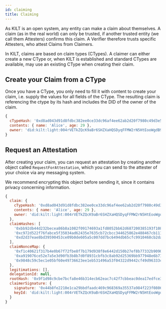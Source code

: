 ```yaml
---
id: claiming
title: Claiming
---
```

As KILT is an open system, any entity can make a claim about themselves. A claim (as in the real world) can only be trusted, if another trusted entity (we call them Attesters) confirms this claim. A Verifier therefore trusts specific Attesters, who attest Claims from Claimers.

In KILT, claims are based on claim types (CTypes). A claimer can either create a new CType or, when KILT is established and standard CTypes are available, may use an existing CType when creating their claim.

## Create your Claim from a CType

Once you have a CType, you only need to fill it with content to create your claim, i.e. supply the values for all fields of the CType.
The resulting claim is referencing the ctype by its hash and includes the DID of the owner of the claim.

```js title="Example Claim"
{
  cTypeHash: '0xd8ad043d91d8fdbc382ee0ce33dc96af4ee62ab2d20f7980c49d3e577d80e5f5',
  contents: { name: 'Alice', age: 29 },
  owner: 'did:kilt:light:004rVETkZQcK9aBr6SHZXaHQSDyqFFMW2rN5HtEooWgdB92JMg'
}
```

## Request an Attestation

After creating your claim, you can request an attestation by creating another object called `RequestForAttestation`, which you can send to the attester of your choice via any messaging system.

We recommend encrypting this object before sending it, since it contains privacy concerning information.

```js title="Example RequestForAttestation"
{
  claim: {
    cTypeHash: '0xd8ad043d91d8fdbc382ee0ce33dc96af4ee62ab2d20f7980c49d3e577d80e5f5',
    contents: { name: 'Alice', age: 29 },
    owner: 'did:kilt:light:004rVETkZQcK9aBr6SHZXaHQSDyqFFMW2rN5HtEooWgdB92JMg'
  },
  claimHashes: [
    '0xbb92db44d232becea86b8a1082f09174693a1fd8052bb62d687200385193f108',
    '0xc972d522f76fabce5f35034ad62435e7635cb72cbcc344625862e488467cb111',
    '0xd2d37eae8bd39590453ce09b0de605a5c007dd7bc6494db65cfc9910468cb2da'
  ],
  claimNonceMap: {
    '0xf1c40621f317b4e0b67f72fbe8f7b179d938f8e6442d150b27ef8b77332b9090': '57ce56af-b278-4f17-b191-fd7179af627e',
    '0xa919076ce52e7a5e3d90fb3b8b7d0f8931cbfb3c8ab92d25369bb977948e6b71': 'a73eeb42-21bb-474c-ba76-51006d5c8f64',
    '0x9848c59c5ec1e05bf60e49736623ee1eb531496a53f04322d9442cf49d96333c': '9ce4a717-9896-4d1c-96e3-20499910dba7'
  },
  legitimations: [],
  delegationId: null,
  rootHash: '0x9f1d98c9cbe7bcfa8e46b314ecb62eac7c42f7cbbeac0dea17edfce3ee68dee9',
  claimerSignature: {
    signature: '0x44b8fe2210e1ca29bbdfaadc469c968369a35537a984f223f0806c2b27fb666641de4154649ed47732556d17862304ee9d27a74453d703097506d73c70d7dd8a',
    keyId: 'did:kilt:light:004rVETkZQcK9aBr6SHZXaHQSDyqFFMW2rN5HtEooWgdB92JMg#authentication',
  }
}
```
